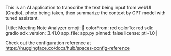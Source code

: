 This is an AI application to transcribe the text being input from webUI (Gradio), photo being taken, then summarize the context by GPT model with tuned assistant.

|
title: Meeting Note Analyzer
emoji: 🚀
colorFrom: red
colorTo: red
sdk: gradio
sdk_version: 3.41.0
app_file: app.py
pinned: false
license: pti-1.0
|

Check out the configuration reference at https://huggingface.co/docs/hub/spaces-config-reference

